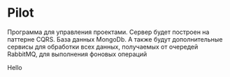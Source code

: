 # Pilot
Программа для управления проектами. Сервер будет построен на паттерне CQRS. База данных MongoDb. А также будут дополнительные сервисы для обработки всех данных, получаемых от очередей RabbitMQ, для выполнения фоновых операций

Hello

